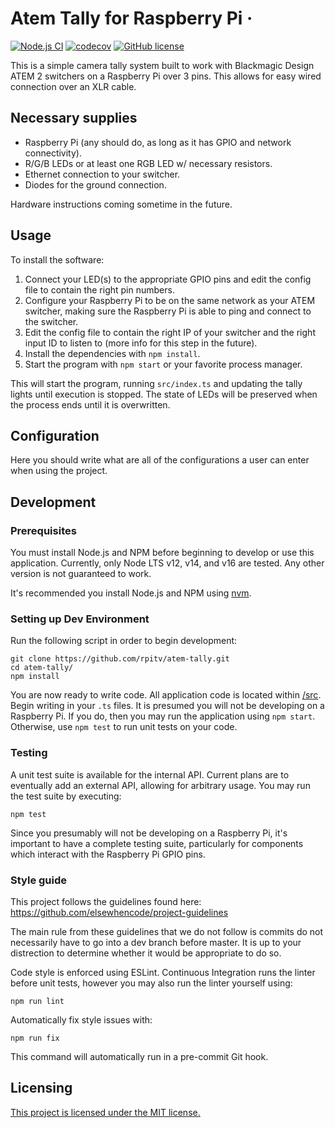 # Atem Tally for Raspberry Pi &middot;

[![Node.js CI](https://github.com/rpitv/atem-tally/actions/workflows/node.js.yml/badge.svg)](https://github.com/rpitv/atem-tally/actions/workflows/node.js.yml)
[![codecov](https://codecov.io/gh/rpitv/atem-tally/branch/master/graph/badge.svg?token=doiWhO8Q1K)](https://codecov.io/gh/rpitv/atem-tally)
[![GitHub license](https://img.shields.io/badge/license-MIT-blue.svg)](./LICENSE)

This is a simple camera tally system built to work with Blackmagic Design ATEM 2 switchers on a Raspberry Pi over 3 pins. This allows for easy wired connection over an XLR cable.

## Necessary supplies

- Raspberry Pi (any should do, as long as it has GPIO and network connectivity).
- R/G/B LEDs or at least one RGB LED w/ necessary resistors.
- Ethernet connection to your switcher.
- Diodes for the ground connection.

Hardware instructions coming sometime in the future.

## Usage

To install the software:

1. Connect your LED(s) to the appropriate GPIO pins and edit the config file to contain the right pin numbers.
2. Configure your Raspberry Pi to be on the same network as your ATEM switcher, making sure the Raspberry Pi
   is able to ping and connect to the switcher.
3. Edit the config file to contain the right IP of your switcher and the right input ID to listen to (more info for this step in the future).
4. Install the dependencies with `npm install`.
5. Start the program with `npm start` or your favorite process manager.

This will start the program, running `src/index.ts` and updating the tally lights until execution is stopped. The state of LEDs will be preserved when the process ends until it is overwritten.

## Configuration

Here you should write what are all of the configurations a user can enter when using the project.

## Development

### Prerequisites

You must install Node.js and NPM before beginning to develop or use this application. Currently, only Node LTS v12, v14, and v16 are tested. Any other version is not guaranteed to work.

It's recommended you install Node.js and NPM using [nvm](https://github.com/nvm-sh/nvm).

### Setting up Dev Environment

Run the following script in order to begin development:

```shell
git clone https://github.com/rpitv/atem-tally.git
cd atem-tally/
npm install
```

You are now ready to write code. All application code is located within [/src](./src). Begin writing in your `.ts` files. It is presumed you will not be developing on a Raspberry Pi. If you do, then you may run the application using `npm start`. Otherwise, use `npm test` to run unit tests on your code.

### Testing

A unit test suite is available for the internal API. Current plans are to eventually add an external API, allowing for arbitrary usage. You may run the test suite by executing:

```shell
npm test
```

Since you presumably will not be developing on a Raspberry Pi, it's important to have a complete testing suite, particularly for components which interact with the Raspberry Pi GPIO pins.

### Style guide

This project follows the guidelines found here: https://github.com/elsewhencode/project-guidelines

The main rule from these guidelines that we do not follow is commits do not necessarily have to go into a dev branch before master. It is up to your distrection to determine whether it would be appropriate to do so.

Code style is enforced using ESLint. Continuous Integration runs the linter before unit tests, however you may also run the linter yourself using:

```shell
npm run lint
```

Automatically fix style issues with:

```shell
npm run fix
```

This command will automatically run in a pre-commit Git hook.

## Licensing

[This project is licensed under the MIT license.](./LICENSE)
